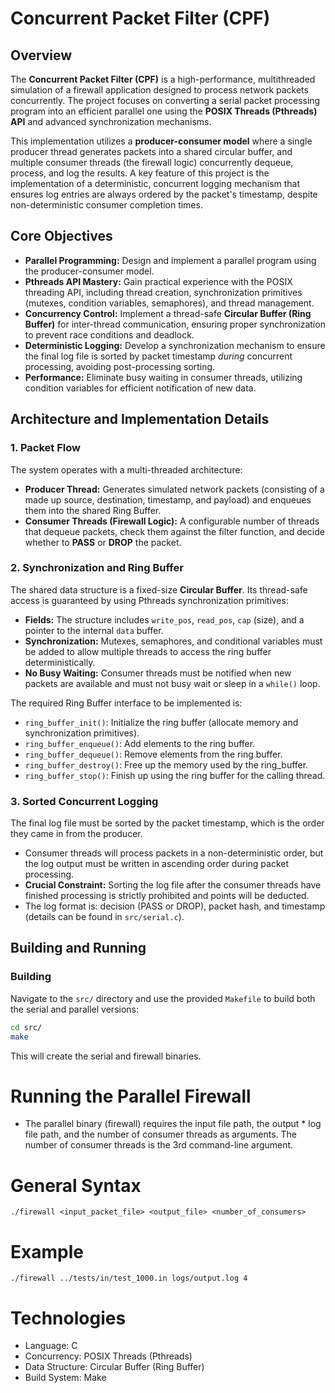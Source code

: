 # Concurrent Packet Filter (CPF)

## Overview

The **Concurrent Packet Filter (CPF)** is a high-performance, multithreaded simulation of a firewall application designed to process network packets concurrently. The project focuses on converting a serial packet processing program into an efficient parallel one using the **POSIX Threads (Pthreads) API** and advanced synchronization mechanisms.

This implementation utilizes a **producer-consumer model** where a single producer thread generates packets into a shared circular buffer, and multiple consumer threads (the firewall logic) concurrently dequeue, process, and log the results. A key feature of this project is the implementation of a deterministic, concurrent logging mechanism that ensures log entries are always ordered by the packet's timestamp, despite non-deterministic consumer completion times.

## Core Objectives

* **Parallel Programming:** Design and implement a parallel program using the producer-consumer model.
* **Pthreads API Mastery:** Gain practical experience with the POSIX threading API, including thread creation, synchronization primitives (mutexes, condition variables, semaphores), and thread management.
* **Concurrency Control:** Implement a thread-safe **Circular Buffer (Ring Buffer)** for inter-thread communication, ensuring proper synchronization to prevent race conditions and deadlock.
* **Deterministic Logging:** Develop a synchronization mechanism to ensure the final log file is sorted by packet timestamp *during* concurrent processing, avoiding post-processing sorting.
* **Performance:** Eliminate busy waiting in consumer threads, utilizing condition variables for efficient notification of new data.

## Architecture and Implementation Details

### 1. Packet Flow

The system operates with a multi-threaded architecture:

* **Producer Thread:** Generates simulated network packets (consisting of a made up source, destination, timestamp, and payload) and enqueues them into the shared Ring Buffer.
* **Consumer Threads (Firewall Logic):** A configurable number of threads that dequeue packets, check them against the filter function, and decide whether to **PASS** or **DROP** the packet.

### 2. Synchronization and Ring Buffer

The shared data structure is a fixed-size **Circular Buffer**. Its thread-safe access is guaranteed by using Pthreads synchronization primitives:

* **Fields:** The structure includes `write_pos`, `read_pos`, `cap` (size), and a pointer to the internal `data` buffer.
* **Synchronization:** Mutexes, semaphores, and conditional variables must be added to allow multiple threads to access the ring buffer deterministically.
* **No Busy Waiting:** Consumer threads must be notified when new packets are available and must not busy wait or sleep in a `while()` loop.

The required Ring Buffer interface to be implemented is:

* `ring_buffer_init()`: Initialize the ring buffer (allocate memory and synchronization primitives).
* `ring_buffer_enqueue()`: Add elements to the ring buffer.
* `ring_buffer_dequeue()`: Remove elements from the ring buffer.
* `ring_buffer_destroy()`: Free up the memory used by the ring\_buffer.
* `ring_buffer_stop()`: Finish up using the ring buffer for the calling thread.

### 3. Sorted Concurrent Logging

The final log file must be sorted by the packet timestamp, which is the order they came in from the producer.

* Consumer threads will process packets in a non-deterministic order, but the log output must be written in ascending order during packet processing.
* **Crucial Constraint:** Sorting the log file after the consumer threads have finished processing is strictly prohibited and points will be deducted.
* The log format is: decision (PASS or DROP), packet hash, and timestamp (details can be found in `src/serial.c`).

## Building and Running

### Building

Navigate to the `src/` directory and use the provided `Makefile` to build both the serial and parallel versions:

```bash
cd src/
make
```

This will create the serial and firewall binaries.

# Running the Parallel Firewall
* The parallel binary (firewall) requires the input file path, the output * log file path, and the number of consumer threads as arguments.
The number of consumer threads is the 3rd command-line argument.

# General Syntax
```
./firewall <input_packet_file> <output_file> <number_of_consumers>
```

# Example
```
./firewall ../tests/in/test_1000.in logs/output.log 4
```


# Technologies
* Language: C
* Concurrency: POSIX Threads (Pthreads)
* Data Structure: Circular Buffer (Ring Buffer)
* Build System: Make
